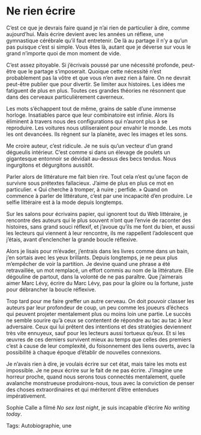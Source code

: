 # Ne rien écrire

C’est ce que je devrais faire quand je n’ai rien de particulier à dire, comme aujourd’hui. Mais écrire devient avec les années un réflexe, une gymnastique cérébrale qu’il faut entretenir. De là au partage il n’y a qu’un pas puisque c’est si simple. Vous êtes là, autant que je déverse sur vous le grand n’importe quoi de mon moment de vide.

C’est assez pitoyable. Si j’écrivais poussé par une nécessité profonde, peut-être que le partage s’imposerait. Quoique cette nécessité n’est probablement pas la vôtre et que vous n’en avez rien à faire. On ne devrait peut-être publier que pour divertir. Se limiter aux histoires. Les idées me fatiguent de plus en plus. Toutes ces grandes théories ne résonnent que dans des cerveaux particulièrement caverneux.

Les mots s’échappent tout de même, grains de sable d’une immense horloge. Insatiables parce que leur combinatoire est infinie. Alors ils éliminent à travers nous des configurations qui n’auront plus à se reproduire. Les voitures nous utiliseraient pour envahir le monde. Les mots les ont devancées. Ils règnent sur la planète, avec les images et les sons.

Me croire auteur, c’est ridicule. Je ne suis qu’un vecteur d’un grand dégueulis intérieur. C’est comme si dans un élevage de poulets un gigantesque entonnoir se dévidait au-dessus des becs tendus. Nous ingurgitons et dégurgitons aussitôt.

Parler alors de littérature me fait bien rire. Tout cela n’est qu’une façon de survivre sous prétextes fallacieux. J’aime de plus en plus ce mot en particulier. « Qui cherche à tromper, à nuire ; perfide. » Quand on commence à parler de littérature, c’est par une incapacité d’en produire. Le selfie littéraire est à la mode depuis longtemps.

Sur les salons pour écrivains papier, qui ignorent tout du Web littéraire, je rencontre des auteurs qui le plus souvent n’ont que l’envie de raconter des histoires, sans grand souci réflexif, et j’avoue qu’ils me font du bien, et aussi les lecteurs qui viennent à leur rencontre, ils me rappellent l’adolescent que j’étais, avant d’enclencher la grande boucle réflexive.

Alors je lisais pour m’évader, j’entrais dans les livres comme dans un bain, j’en sortais avec les yeux brillants. Depuis longtemps, je ne peux plus m’empêcher de voir la partition. Je devine quand une phrase a été retravaillée, un mot remplacé, un effort commis au nom de la littérature. Elle dégouline de partout, dans la volonté de ne pas paraître. Que j’aimerais aimer Marc Lévy, écrire du Marc Lévy, pas pour la gloire ou la fortune, juste pour débrancher la boucle réflexive.

Trop tard pour me faire greffer un autre cerveau. On doit pouvoir classer les auteurs par leur profondeur de coup, un peu comme les joueurs d’échecs qui peuvent projeter mentalement plus ou moins loin une partie. Le succès ne semble sourire qu’à ceux se contentent de répondre au tac au tac à leur adversaire. Ceux qui lui prêtent des intentions et des stratégies deviennent très vite ennuyeux, sauf pour les lecteurs aussi tortueux qu’eux. Et si les œuvres de ces derniers survivent mieux au temps que celles des premiers c’est à cause de leur complexité, du foisonnement des liens ouverts, avec la possibilité à chaque époque d’établir de nouvelles connexions.

Je n’avais rien à dire, je voulais écrire sur cet état, mais taire les mots est impossible. Je ne peux écrire sur le fait de ne pas écrire. J’imagine une horreur proche, quand nous serons tous connectés mentalement, quelle avalanche monstrueuse produirons-nous, tous avec la conviction de penser des choses extraordinaires et qui mériteront d’être entendues impérativement.

Sophie Calle a filmé *No sex last night*, je suis incapable d’écrire *No writing today*.

Tags: Autobiographie, une